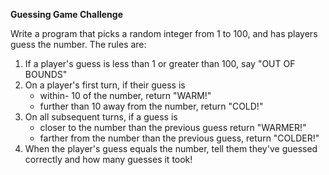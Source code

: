 **Guessing Game Challenge**

Write a program that picks a random integer from 1 to 100, and has players guess the number. The rules are:
1. If a player's guess is less than 1 or greater than 100, say "OUT OF BOUNDS"
2. On a player's first turn, if their guess is
	- 	within-  10 of the number, return "WARM!"
	- 	further than 10 away from the number, return "COLD!"
3. On all subsequent turns, if a guess is
	- 	 closer to the number than the previous guess return "WARMER!"
	- 	farther from the number than the previous guess, return "COLDER!"
4. When the player's guess equals the number, tell them they've guessed correctly and how many guesses it took!
